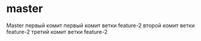 # master
Master
первый комит
первый комит ветки feature-2
второй комит ветки feature-2
третий комит ветки feature-2
